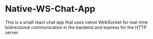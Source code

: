 # Native-WS-Chat-App
This is a small react chat app that uses native WebSocket for real-time bidirectional communication in the backend and express for the HTTP server.
